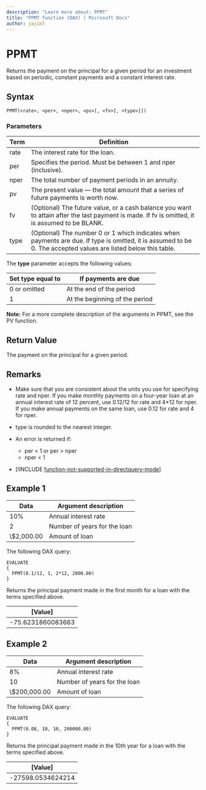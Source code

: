 ```yaml
---
description: "Learn more about: PPMT"
title: "PPMT function (DAX) | Microsoft Docs"
author: jajin7
---
```


# PPMT

Returns the payment on the principal for a given period for an investment based on periodic, constant payments and a constant interest rate.

## Syntax

```dax
PPMT(<rate>, <per>, <nper>, <pv>[, <fv>[, <type>]])
```

### Parameters

|Term|Definition|  
|--------|--------------|  
|rate|The interest rate for the loan.|
|per|Specifies the period. Must be between 1 and nper (inclusive).|
|nper|The total number of payment periods in an annuity.|
|pv|The present value — the total amount that a series of future payments is worth now.|
|fv|(Optional) The future value, or a cash balance you want to attain after the last payment is made. If fv is omitted, it is assumed to be BLANK.|
|type|(Optional) The number 0 or 1 which indicates when payments are due. If type is omitted, it is assumed to be 0. The accepted values are listed below this table.|

The **type** parameter accepts the following values:

| **Set type equal to** | **If payments are due**        |
| --------------------- | ------------------------------ |
| 0 or omitted          | At the end of the period       |
| 1                     | At the beginning of the period |

**Note:** For a more complete description of the arguments in PPMT, see the PV function.

## Return Value

The payment on the principal for a given period.

## Remarks

- Make sure that you are consistent about the units you use for specifying rate and nper. If you make monthly payments on a four-year loan at an annual interest rate of 12 percent, use 0.12/12 for rate and 4*12 for nper. If you make annual payments on the same loan, use 0.12 for rate and 4 for nper.

- type is rounded to the nearest integer.

- An error is returned if:
  - per < 1 or per > nper
  - nper < 1

- [!INCLUDE [function-not-supported-in-directquery-mode](includes/function-not-supported-in-directquery-mode.md)]

## Example 1

| **Data**  | **Argument description**     |
| --------- | ---------------------------- |
| 10%       | Annual interest rate         |
| 2         | Number of years for the loan |
| \\$2,000.00 | Amount of loan               |

The following DAX query:

```dax
EVALUATE
{
  PPMT(0.1/12, 1, 2*12, 2000.00)
}
```

Returns the principal payment made in the first month for a loan with the terms specified above.

| **[Value]**      |
| ------------------ |
| -75.6231860083663 |

## Example 2

| **Data**    | **Argument description**     |
| ----------- | ---------------------------- |
| 8%          | Annual interest rate         |
| 10          | Number of years for the loan |
| \\$200,000.00 | Amount of loan               |

The following DAX query:

```dax
EVALUATE
{
  PPMT(0.08, 10, 10, 200000.00)
}
```

Returns the principal payment made in the 10th year for a loan with the terms specified above.

| **[Value]**      |
| ------------------ |
| -27598.0534624214 |
